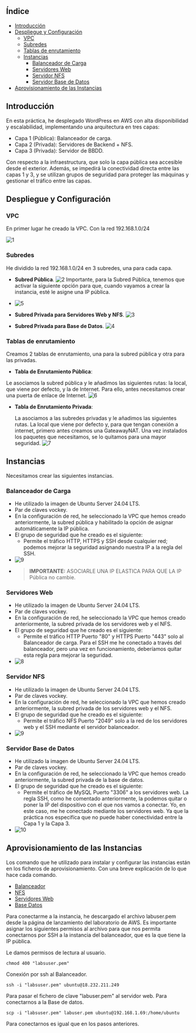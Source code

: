 ## Índice
- [Introducción](#introducción)
- [Despliegue y Configuración](#despliegue-y-configuración)
  - [VPC](#vpc)
  - [Subredes](#subredes)
  - [Tablas de enrutamiento](#tablas-de-enrutamiento)
  - [Instancias](#instancias)
    - [Balanceador de Carga](#balanceador-de-carga)
    - [Servidores Web](#servidores-web)
    - [Servidor NFS](#servidor-nfs)
    - [Servidor Base de Datos](#servidor-base-de-datos)
- [Aprovisionamiento de las Instancias](#Aprovisionamiento-de-las-Instancias)

## Introducción
En esta práctica, he desplegado WordPress en AWS con alta disponibilidad y escalabilidad, implementando una arquitectura en tres capas:
* Capa 1 (Pública): Balanceador de carga.
* Capa 2 (Privada): Servidores de Backend + NFS.
* Capa 3 (Privada): Servidor de BBDD.

Con respecto a la infraestructura, que solo la capa pública sea accesible desde el exterior. Además, se impedirá la conectividad directa entre las capas 1 y 3, y se utilizan grupos de seguridad para proteger las máquinas y gestionar el tráfico entre las capas.

## Despliegue y Configuración

### VPC
En primer lugar he creado la VPC. Con la red 192.168.1.0/24

![1](https://github.com/user-attachments/assets/83229e7d-bc96-4ed9-93bd-eb05b4079127)

### Subredes
He dividido la red 192.168.1.0/24 en 3 subredes, una para cada capa.
* **Subred Pública**.
![2](https://github.com/user-attachments/assets/0a33a75a-618a-422f-97bc-19de53c3e03b)
  Importante, para la Subred Pública, tenemos que activar la siguiente opción para que, cuando vayamos a crear la instancia, esté le asigne una IP pública.

* ![5](https://github.com/user-attachments/assets/d19378e0-d232-4bdb-ae86-d1cbdfaa71bd)

* **Subred Privada para Servidores Web y NFS**.
![3](https://github.com/user-attachments/assets/145271ac-1950-40c4-a008-7e914b06d838)

* **Subred Privada para Base de Datos**.
![4](https://github.com/user-attachments/assets/4d28a357-ab87-4a9c-a3cd-4e5b5a95c2d6)

### Tablas de enrutamiento
Creamos 2 tablas de enrutamiento, una para la subred pública y otra para las privadas.

* **Tabla de Enrutamiento Pública**:
  
Le asociamos la subred pública y le añadimos las siguientes rutas: la local, que viene por defecto, y la de Internet. Para ello, antes necesitamos crear una puerta de enlace de Internet.
  ![6](https://github.com/user-attachments/assets/ffa1d6dc-a7aa-43e4-a257-11652da05f24)
  
* **Tabla de Enrutamiento Privada**:
  
  La asociamos a las subredes privadas y le añadimos las siguientes rutas. La local que viene por defecto y, para que tengan conexión a internet, primero antes creamos una GateawayNAT. Una vez instalados los paquetes que necesitamos, se lo quitamos para una mayor seguridad.
  ![7](https://github.com/user-attachments/assets/9f7f3315-d39a-435e-979c-bcdaacd4d7ad)

## Instancias
Necesitamos crear las siguientes instancias.

### Balanceador de Carga
  * He utilizado la imagen de Ubuntu Server 24.04 LTS.
  * Par de claves vockey.
  * En la configuración de red, he seleccionado la VPC que hemos creado anteriormente, la subred pública y habilitado la opción de asignar automáticamente la IP pública.
  * El grupo de seguridad que he creado es el siguiente:
    * Permite el tráfico HTTP, HTTPS y SSH desde cualquier red; podemos mejorar la seguridad asignando nuestra IP a la regla del SSH.
  * ![9](https://github.com/user-attachments/assets/6ccce951-67c8-464f-95f6-4d52ff178e65)
  * > **IMPORTANTE:** ASOCIARLE UNA IP ELASTICA PARA QUE LA IP Pública no cambie.

### Servidores Web
  * He utilizado la imagen de Ubuntu Server 24.04 LTS.
  * Par de claves vockey.
  * En la configuración de red, he seleccionado la VPC que hemos creado anteriormente, la subred privada de los servidores web y el NFS.
  * El grupo de seguridad que he creado es el siguiente:
    * Permite el tráfico HTTP Puerto "80" y HTTPS Puerto "443" solo al Balanceador de carga. Para el SSH me he conectado a través del balanceador, pero una vez en funcionamiento, deberíamos quitar esta regla para mejorar la seguridad.
  * ![8](https://github.com/user-attachments/assets/6dff5aaf-3aef-4dcf-9301-c67396d396c6)

### Servidor NFS
  * He utilizado la imagen de Ubuntu Server 24.04 LTS.
  * Par de claves vockey.
  * En la configuración de red, he seleccionado la VPC que hemos creado anteriormente, la subred privada de los servidores web y el NFS.
  * El grupo de seguridad que he creado es el siguiente:
    * Permite el tráfico NFS Puerto "2049" solo a la red de los servidores web y el SSH mediante el servidor balanceador. 
  * ![9](https://github.com/user-attachments/assets/d412ab3a-d7fc-431b-9111-6ea1bf3a3053)

### Servidor Base de Datos
  * He utilizado la imagen de Ubuntu Server 24.04 LTS.
  * Par de claves vockey.
  * En la configuración de red, he seleccionado la VPC que hemos creado anteriormente, la subred privada de la base de datos.
  * El grupo de seguridad que he creado es el siguiente:
    * Permite el tráfico de MySQL Puerto "3306" a los servidores web. La regla SSH, como he comentado anteriormente, la podemos quitar o poner la IP del dispositivo con el que nos vamos a conectar. Yo, en este caso, me he conectado mediante los servidores web. Ya que la práctica nos especifíca que no puede haber conectividad entre la Capa 1 y la Capa 3.
  * ![10](https://github.com/user-attachments/assets/275659f4-3bf2-4035-b743-67ab6d10c389)

## Aprovisionamiento de las Instancias
Los comando que he utilizado para instalar y configurar las instancias están en los ficheros de aprovisionamiento. Con una breve explicación de lo que hace cada comando.
* [Balanceador](BALANaprov.sh)
* [NFS](NFSaprov.sh)
* [Servidores Web](WEBaprov.sh)
* [Base Datos](BDaaprov.sh)

Para conectarme a la instancia, he descargado el archivo labuser.pem desde la página de lanzamiento del laboratorio de AWS. Es importante asignar los siguientes permisos al archivo para que nos permita conectarnos por SSH a la instancia del balanceador, que es la que tiene la IP pública.

Le damos permisos de lectura al usuario.
```
chmod 400 "labsuser.pem"
```
Conexión por ssh al Balanceador.
```
ssh -i "labsuser.pem" ubuntu@18.232.211.249
```
Para pasar el fichero de clave "labuser.pem" al servidor web. Para conectarnos a la Base de datos.
```
scp -i "labsuser.pem" labuser.pem ubuntu@192.168.1.69:/home/ubuntu
```
Para conectarnos es igual que en los pasos anteriores.




